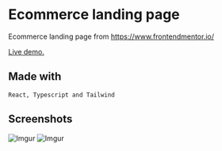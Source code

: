 # Ecommerce landing page

Ecommerce landing page from https://www.frontendmentor.io/

[Live demo.](https://ecommerce-landing-page-fm.vercel.app/)

## Made with

    React, Typescript and Tailwind

## Screenshots

![Imgur](https://imgur.com/GHMoD8S.png)
![Imgur](https://imgur.com/QMRKSeQ.png)
